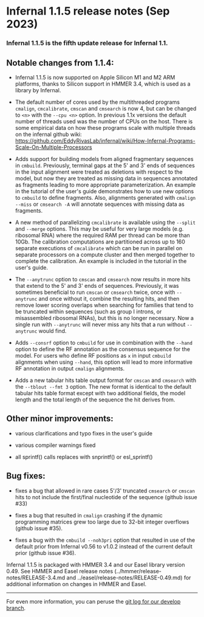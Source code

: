 # Infernal 1.1.5 release notes (Sep 2023)

### Infernal 1.1.5 is the fifth update release for Infernal 1.1.

## Notable changes from 1.1.4:

 * Infernal 1.1.5 is now supported on Apple Silicon M1 and M2 ARM
   platforms, thanks to Silicon support in HMMER 3.4, which is used as
   a library by Infernal.

 * The default number of cores used by the multithreaded programs
   `cmalign`, `cmcalibrate`, `cmscan` and `cmsearch` is now 4, but can be
   changed to `<n>` with the `--cpu <n>` option. In previous 1.1x
   versions the default number of threads used was the number of CPUs
   on the host. There is some empirical data on how these programs
   scale with multiple threads on the infernal github wiki: 
   https://github.com/EddyRivasLab/infernal/wiki/How-Infernal-Programs-Scale-On-Multiple-Processors

 * Adds support for building models from aligned fragmentary sequences
   in `cmbuild`. Previously, terminal gaps at the 5' and 3' ends of
   sequences in the input alignment were treated as deletions with
   respect to the model, but now they are treated as missing data in
   sequences annotated as fragments leading to more appropriate
   parameterization. An example in the tutorial of the user's guide
   demonstrates how to use new options to `cmbuild` to define
   fragments. Also, alignments generated with `cmalign --miss` or
   `cmsearch -A` will annotate sequences with missing data as
   fragments.

 * A new method of parallelizing `cmcalibrate` is available using the
   `--split` and `--merge` options. This may be useful for very large
   models (e.g. ribosomal RNA) where the required RAM per thread can
   be more than 10Gb. The calibration computations are partitioned
   across up to 160 separate executions of `cmcalibrate` which can be
   run in parallel on separate processors on a compute cluster and
   then merged together to complete the calibration. An example is
   included in the tutorial in the user's guide.

 * The `--anytrunc` option to `cmscan` and `cmsearch` now results in
   more hits that extend to the 5' and 3' ends of sequences.
   Previously, it was sometimes beneficial to run `cmscan` or
   `cmsearch` twice, once with `--anytrunc` and once without it,
   combine the resulting hits, and then remove lower scoring overlaps
   when searching for families that tend to be truncated within
   sequences (such as group I introns, or misassembled ribosomal
   RNAs), but this is no longer necessary. Now a single run with
   `--anytrunc` will never miss any hits that a run without
   `--anytrunc` would find.

 * Adds `--consrf` option to `cmbuild` for use in combination with the
   `--hand` option to define the RF annotation as the consensus
   sequence for the model. For users who define RF positions as `x`
   in input `cmbuild` alignments when using `--hand`, this option will
   lead to more informative RF annotation in output `cmalign`
   alignments.

 * Adds a new tabular hits table output format for `cmscan` and
   `cmsearch` with the `--tblout --fmt 3` option. The new format is
   identical to the default tabular hits table format except with two
   additional fields, the model length and the total length of the
   sequence the hit derives from.

## Other minor improvements:
   
 * various clarifications and typo fixes in the user's guide

 * various compiler warnings fixed

 * all sprintf() calls replaces with snprintf() or esl_sprintf()

## Bug fixes:

 * fixes a bug that allowed in rare cases 5'/3' truncated
   `cmsearch` or `cmscan` hits to not include the first/final
   nucleotide of the sequence (github issue #33)

 * fixes a bug that resulted in `cmalign` crashing if the dynamic
   programming matrices grew too large due to 32-bit integer
   overflows (github issue #35).

 * fixes a bug with the `cmbuild --noh3pri` option that resulted in 
   use of the default prior from Infernal v0.56 to v1.0.2 instead of
   the current default prior (github issue #36).

Infernal 1.1.5 is packaged with HMMER 3.4 and our Easel library
version 0.49. See HMMER and Easel release notes
(../hmmer/release-notes/RELEASE-3.4.md and
../easel/release-notes/RELEASE-0.49.md) for additional information on
changes in HMMER and Easel.
________________________________________________________________

For even more information, you can peruse the
[git log for our develop branch](https://github.com/EddyRivasLab/infernal/commits/develop).

